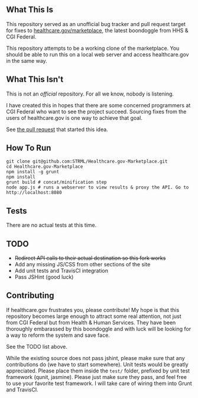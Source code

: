 What This Is
------------

This repository served as an unofficial bug tracker and pull request target for fixes
to [healthcare.gov/marketplace](https://healthcare.gov/marketplace/global/en_US/registration),
the latest boondoggle from HHS & CGI Federal.

This repository attempts to be a working clone of the marketplace. You should be able to run this
on a local web server and access healthcare.gov in the same way.


What This Isn't
---------------

This is not an *official* repository. For all we know, nobody is listening.

I have created this in hopes that there are some concerned programmers at CGI Federal who want to see
the project succeed. Sourcing fixes from the users of healthcare.gov is one way to achieve that goal.

See [the pull request](https://github.com/CMSgov/healthcare.gov/pull/31) that started this idea.


How To Run
----------

```
git clone git@github.com:STRML/Healthcare.gov-Marketplace.git
cd Healthcare.gov-Marketplace
npm install -g grunt
npm install
grunt build # concat/minification step
node app.js # runs a webserver to view results & proxy the API. Go to http://localhost:8080
```

Tests
-----

There are no actual tests at this time. 


TODO
----

* ~~Redirect API calls to their actual destination so this fork works~~
* Add any missing JS/CSS from other sections of the site
* Add unit tests and TravisCI integration
* Pass JSHint (good luck)


Contributing
------------

If healthcare.gov frustrates you, please contribute! My hope is that this repository becomes large enough
to attract some real attention, not just from CGI Federal but from Health & Human Services. They have been thoroughly
embarassed by this boondoggle and with luck will be looking for a way to reform the system and save face.

See the TODO list above.

While the existing source does not pass jshint, please make sure that any contributions do (we have to start somewhere).
Unit tests would be greatly appreciated. Please place them inside the `test/` folder, prefixed by unit test framework
(qunit, jasmine). Please just make sure they pass, and feel free to use your favorite test framework. I will take care
of wiring them into Grunt and TravisCI.